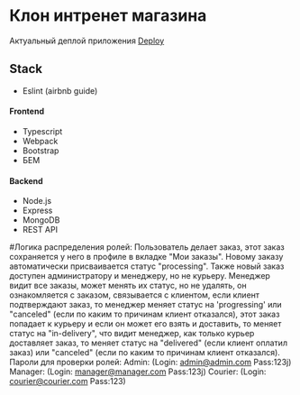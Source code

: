 # Клон интренет магазина

Актуальный деплой приложения [Deploy](https://rs-clone-createx.netlify.app/)

## Stack
- Eslint (airbnb guide)
#### Frontend
- Typescript
- Webpack
- Bootstrap
- БЕМ

#### Backend
- Node.js
- Express
- MongoDB
- REST API


#Логика распределения ролей:
Пользователь делает заказ, этот заказ сохраняется у него в профиле в вкладке "Мои заказы". Новому заказу автоматически присваивается статус "processing". Также новый заказ доступен администратору и менеджеру, но не курьеру. Менеджер видит все заказы, может менять их статус, но не удалять, он ознакомляется с заказом, связывается с клиентом, если клиент подтверждают заказ, то менеджер меняет статус на 'progressing' или "canceled" (если по каким то причинам клиент отказался), этот заказ попадает к курьеру и если он может его взять и доставить, то меняет статус на "in-delivery", что видит менеджер, как только курьер доставляет заказ, то меняет статус на "delivered" (если клиент оплатил заказ) или "canceled" (если по каким то причинам клиент отказался).
Пароли для проверки ролей:
Admin: (Login: admin@admin.com Pass:123j)
Manager: (Login: manager@manager.com Pass:123j)
Courier: (Login: courier@courier.com Pass:123)
